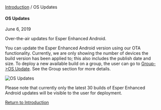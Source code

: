 [Introduction](../index.md) / OS Updates

#### OS Updates

June 6, 2019

Over-the-air updates for Esper Enhanced Android.

You can update the Esper Enhanced Android version using our OTA functionality. Currently, we are only showing the number of devices the build version has been applied to; this also includes the publish date and size. To deploy a new available build on a group, the user can go to [Group->OS Update](../group-management/index.md). See the Group section for more details.

![OS Updates](https://documentation-media.s3.amazonaws.com/images/OS.width-800.png?AWSAccessKeyId=AKIAJHOTEM5S4GAN2SGA)

Please note that currently only the latest 30 builds of Esper Enhanced Android updates will be visible to the user for deployment.

[Return to Introduction](../index.md)
